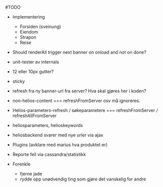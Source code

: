 #TODO
- Implementering
  - Forsiden (sveinung)
  - Eiendom
  - Strapon
  - Reise

- Should renderAll trigger next banner on onload and not on done?

- unit-tester av internals

- 12 eller 10px gutter?
- sticky

- refresh fra ny banner-url fra server? Hva skal gjøres her i koden?



- non-helios-content === refreshFromServer osv må ignoreres.

- Helios-parameters-refresh / søkeparametere === refreshFromServer
 / refreshAllFromServer
- heliosparameters, helioskeywords
- heliosbackend svarer med nye urler via ajax
- Plugins (avklare med marius hva produktet er)
- Reporte feil via cassandra/statistikk

- Forenkle
  - fjerne jade
  - rydde opp unødvendig ting som gjøre det vanskelig for andre